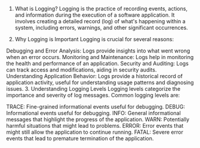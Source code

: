 1. What is Logging?
Logging is the practice of recording events, actions, and information during the execution of a software application. It involves creating a detailed record (log) of what's happening within a system, including errors, warnings, and other significant occurrences.

2. Why Logging is Important
Logging is crucial for several reasons:

Debugging and Error Analysis: Logs provide insights into what went wrong when an error occurs.
Monitoring and Maintenance: Logs help in monitoring the health and performance of an application.
Security and Auditing: Logs can track access and modifications, aiding in security audits.
Understanding Application Behavior: Logs provide a historical record of application activity, useful for understanding usage patterns and diagnosing issues.
3. Understanding Logging Levels
Logging levels categorize the importance and severity of log messages. Common logging levels are:

TRACE: Fine-grained informational events useful for debugging.
DEBUG: Informational events useful for debugging.
INFO: General informational messages that highlight the progress of the application.
WARN: Potentially harmful situations that might lead to problems.
ERROR: Error events that might still allow the application to continue running.
FATAL: Severe error events that lead to premature termination of the application.
